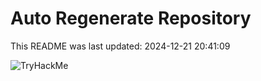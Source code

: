 # Auto Regenerate Repository

This README was last updated: 2024-12-21 20:41:09

 ![TryHackMe](https://tryhackme.com/badge/533634)